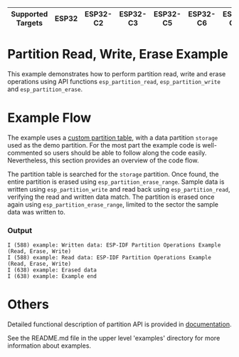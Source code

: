 | Supported Targets | ESP32 | ESP32-C2 | ESP32-C3 | ESP32-C5 | ESP32-C6 | ESP32-C61 | ESP32-H2 | ESP32-H21 | ESP32-P4 | ESP32-S2 | ESP32-S3 |
| ----------------- | ----- | -------- | -------- | -------- | -------- | --------- | -------- | --------- | -------- | -------- | -------- |

# Partition Read, Write, Erase Example

This example demonstrates how to perform partition read, write and erase operations using API functions `esp_partition_read`, `esp_partition_write` and `esp_partition_erase`.

# Example Flow

The example uses a [custom partition table](./partitions_example.csv), with a data partition `storage` used as the demo partition. For the most part the example code is well-commented so users should be able to follow along the code easily. Nevertheless, this section provides an overview of the code flow.

The partition table is searched for the `storage` partition. Once found, the entire partition is erased using `esp_partition_erase_range`. Sample data is written using `esp_partition_write`
and read back using `esp_partition_read`, verifying the read and written data match. The partition is erased once again using `esp_partition_erase_range`, limited to the sector the sample data was written to.

### Output

```
I (588) example: Written data: ESP-IDF Partition Operations Example (Read, Erase, Write)
I (588) example: Read data: ESP-IDF Partition Operations Example (Read, Erase, Write)
I (638) example: Erased data
I (638) example: Example end
```

# Others

Detailed functional description of partition API is provided in [documentation](https://docs.espressif.com/projects/esp-idf/en/latest/api-reference/storage/spi_flash.html).

See the README.md file in the upper level 'examples' directory for more information about examples.
